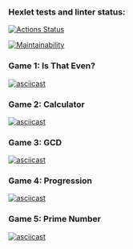 ### Hexlet tests and linter status:
[![Actions Status](https://github.com/kozlyatinka/python-project-49/actions/workflows/hexlet-check.yml/badge.svg)](https://github.com/kozlyatinka/python-project-49/actions)

[![Maintainability](https://api.codeclimate.com/v1/badges/479c7cfb147a7ea3c612/maintainability)](https://codeclimate.com/github/kozlyatinka/python-project-49/maintainability)

### Game 1: Is That Even? 
[![asciicast](https://asciinema.org/a/rbViP1cunaXLkGKQshnuRr5o8.svg)](https://asciinema.org/a/rbViP1cunaXLkGKQshnuRr5o8)

### Game 2: Calculator
[![asciicast](https://asciinema.org/a/wSMdTiW494qMfpRG3pg8kNDu1.svg)](https://asciinema.org/a/wSMdTiW494qMfpRG3pg8kNDu1)

### Game 3: GCD
[![asciicast](https://asciinema.org/a/L8tMFYdMB4nPzVrDngu4lOhzw.svg)](https://asciinema.org/a/L8tMFYdMB4nPzVrDngu4lOhzw)

### Game 4: Progression
[![asciicast](https://asciinema.org/a/O5aefliohHJF8NElPYDwruijx.svg)](https://asciinema.org/a/O5aefliohHJF8NElPYDwruijx)

### Game 5: Prime Number
[![asciicast](https://asciinema.org/a/O5aefliohHJF8NElPYDwruijx.svg)](https://asciinema.org/a/O5aefliohHJF8NElPYDwruijx)
